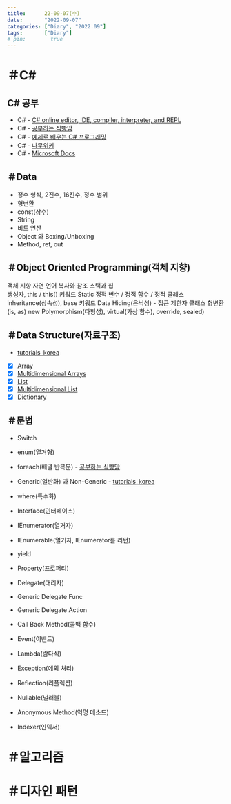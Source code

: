 ```yaml
---
title:      22-09-07(수)
date:       "2022-09-07"
categories: ["Diary", "2022.09"]
tags:       ["Diary"]
# pin:        true
---
```


# ＃C#
## C# 공부
- C# - [C# online editor, IDE, compiler, interpreter, and REPL](https://replit.com/languages/csharp)
- C# - [공부하는 식빵맘](https://ansohxxn.github.io/categories/csharp)
- C# - [예제로 배우는 C# 프로그래밍](https://www.csharpstudy.com/)
- C# - [나무위키](https://namu.wiki/w/C%23)
- C# - [Microsoft Docs](https://docs.microsoft.com/ko-kr/dotnet/csharp/tour-of-csharp/)

## ＃Data
- 정수 형식, 2진수, 16진수, 정수 범위
- 형변환
- const(상수)
- String
- 비트 연산
- Object 와 Boxing/Unboxing
- Method, ref, out

## ＃Object Oriented Programming(객체 지향)
객체 지향
자연 언어
복사와 참조
스택과 힙	
생성자, this / this() 키워드
Static 정적 변수 / 정적 함수 / 정적 클래스
inheritance(상속성), base 키워드
Data Hiding(은닉성) - 접근 제한자
클래스 형변환(is, as)
new
Polymorphism(다형성), virtual(가상 함수), override, sealed)


## ＃Data Structure(자료구조)
- [tutorials_korea](https://blog.naver.com/tutorials_korea/221610337593)

- [x] [Array]()
- [x] [Multidimensional Arrays]()
- [x] [List]()
- [x] [Multidimensional List]()
- [x] [Dictionary]()

## ＃문법
- Switch
- enum(열거형)
- foreach(배열 반복문) - [공부하는 식빵맘](https://ansohxxn.github.io/c%20sharp/ch8-1/)

- Generic(일반화) 과 Non-Generic - [tutorials_korea](https://blog.naver.com/tutorials_korea/221610337593)
- where(특수화)

- Interface(인터페이스)
- IEnumerator(열거자)
- IEnumerable(열거자, IEnumerator를 리턴)
- yield

- Property(프로퍼티)

- Delegate(대리자)
- Generic Delegate Func
- Generic Delegate Action
- Call Back Method(콜백 함수)

- Event(이벤트)

- Lambda(람다식)

- Exception(예외 처리)

- Reflection(리플렉션)

- Nullable(널러블)

- Anonymous Method(익명 메소드)

- Indexer(인덱서)


# ＃알고리즘

# ＃디자인 패턴